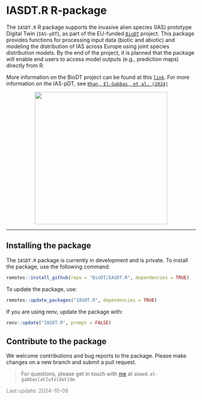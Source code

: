 
# IASDT.R R-package

The `IASDT.R` R package supports the invasive alien species (IAS)
prototype Digital Twin (`IAS-pDT`), as part of the EU-funded
[`BioDT`](https://biodt.eu/) project. This package provides functions
for processing input data (biotic and abiotic) and modeling the
distribution of IAS across Europe using joint species distribution
models. By the end of the project, it is planned that the package will
enable end users to access model outputs (e.g., prediction maps)
directly from R.

More information on the BioDT project can be found at this
[`link`](https://biodt.eu/). For more information on the IAS-pDT, see
[`Khan, El-Gabbas, et al. (2024)`](https://doi.org/10.3897/rio.10.e124579)
<br/>

<center>
<img
src="https://git.ufz.de/uploads/-/system/group/avatar/4444/biodt.png"
width="352" />
</center>
<hr>

## Installing the package

The `IASDT.R` package is currently in development and is private. To
install the package, use the following command:

``` r
remotes::install_github(repo = "BioDT/IASDT.R", dependencies = TRUE)
```

To update the package, use:

``` r
remotes::update_packages("IASDT.R", dependencies = TRUE)
```

If you are using renv, update the package with:

``` r
renv::update("IASDT.R", prompt = FALSE)
```

## Contribute to the package

We welcome contributions and bug reports to the package. Please make
changes on a new branch and submit a pull request.

> For questions, please get in touch with
> [me](https://elgabbas.netlify.app/) at `ahmed.el-gabbas[at]ufz[dot]de`

<span style="     color: grey !important;">Last update:
2024-10-08</span>

